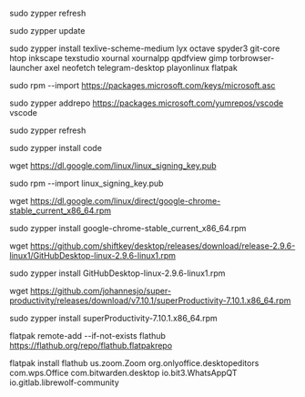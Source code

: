 sudo zypper refresh

sudo zypper update

sudo zypper install texlive-scheme-medium lyx octave spyder3 git-core htop inkscape texstudio xournal xournalpp qpdfview gimp torbrowser-launcher axel neofetch telegram-desktop playonlinux flatpak

sudo rpm --import https://packages.microsoft.com/keys/microsoft.asc

sudo zypper addrepo https://packages.microsoft.com/yumrepos/vscode vscode

sudo zypper refresh

sudo zypper install code

wget https://dl.google.com/linux/linux_signing_key.pub

sudo rpm --import linux_signing_key.pub

wget https://dl.google.com/linux/direct/google-chrome-stable_current_x86_64.rpm

sudo zypper install google-chrome-stable_current_x86_64.rpm

wget https://github.com/shiftkey/desktop/releases/download/release-2.9.6-linux1/GitHubDesktop-linux-2.9.6-linux1.rpm

sudo zypper install GitHubDesktop-linux-2.9.6-linux1.rpm

wget https://github.com/johannesjo/super-productivity/releases/download/v7.10.1/superProductivity-7.10.1.x86_64.rpm

sudo zypper install superProductivity-7.10.1.x86_64.rpm

flatpak remote-add --if-not-exists flathub https://flathub.org/repo/flathub.flatpakrepo

flatpak install flathub  us.zoom.Zoom org.onlyoffice.desktopeditors com.wps.Office com.bitwarden.desktop io.bit3.WhatsAppQT io.gitlab.librewolf-community

